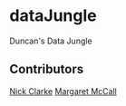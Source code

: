 # dataJungle
Duncan's Data Jungle

## Contributors
[Nick Clarke](github.com/nickolasclarke)
[Margaret McCall](github.com/margaretmccall)
